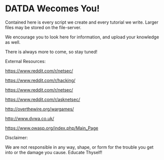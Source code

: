 # DATDA Wecomes You!

Contained here is every script we create and every tutorial we write. Larger files may be stored on the file-server. 

We encourage you to look here for information, and upload your knowledge as well. 

There is always more to come, so stay tuned!

External Resources:

https://www.reddit.com/r/netsec/

https://www.reddit.com/r/hacking/

https://www.reddit.com/r/netsec/

https://www.reddit.com/r/asknetsec/

http://overthewire.org/wargames/

http://www.dvwa.co.uk/

https://www.owasp.org/index.php/Main_Page

Disclaimer: 

We are not responsible in any way, shape, or form for the trouble you get into or the damage you cause. Educate Thyself!
